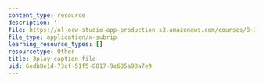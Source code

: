 ```yaml
---
content_type: resource
description: ''
file: https://ol-ocw-studio-app-production.s3.amazonaws.com/courses/8-333-statistical-mechanics-i-statistical-mechanics-of-particles-fall-2013/6edb8e1d73cf51f588179e685a90a7e9_tCxonq5r-O8.vtt
file_type: application/x-subrip
learning_resource_types: []
resourcetype: Other
title: 3play caption file
uid: 6edb8e1d-73cf-51f5-8817-9e685a90a7e9
---
```

